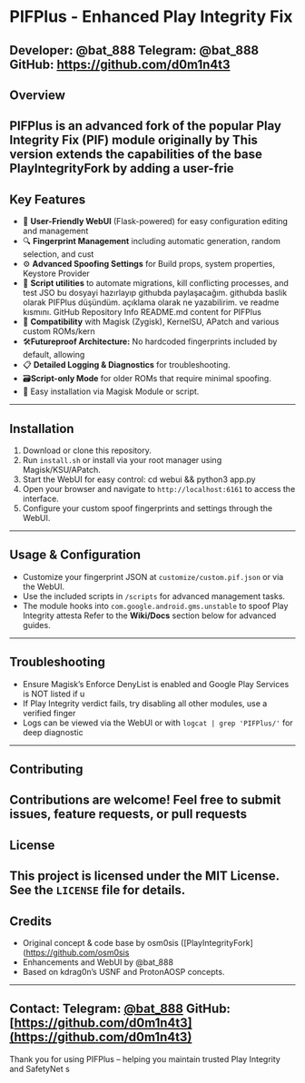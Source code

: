 # PIFPlus - Enhanced Play Integrity Fix
**Developer:** @bat_888
**Telegram:** @bat_888
**GitHub:** https://github.com/d0m1n4t3
---
## Overview
PIFPlus is an advanced fork of the popular Play Integrity Fix (PIF) module originally by
This version extends the capabilities of the base PlayIntegrityFork by adding a user-frie
---
## Key Features
- 🎨 **User-Friendly WebUI** (Flask-powered) for easy configuration editing and management
- 🔍 **Fingerprint Management** including automatic generation, random selection, and cust
- ⚙️ **Advanced Spoofing Settings** for Build props, system properties, Keystore Provider
- 🔄 **Script utilities** to automate migrations, kill conflicting processes, and test JSO
bu dosyayi hazırlayıp githubda paylaşacağım.
githubda baslik olarak PIFPlus düşündüm.
açıklama olarak ne yazabilirim. ve readme kısmını.
GitHub Repository Info
README.md content for PIFPlus
- 🔧 **Compatibility** with Magisk (Zygisk), KernelSU, APatch and various custom ROMs/kern
- 🛠️**Futureproof Architecture:** No hardcoded fingerprints included by default, allowing
- 📋 **Detailed Logging & Diagnostics** for troubleshooting.
- 🗃️**Script-only Mode** for older ROMs that require minimal spoofing.
- 🚀 Easy installation via Magisk Module or script.
---
## Installation
1. Download or clone this repository.
2. Run `install.sh` or install via your root manager using Magisk/KSU/APatch.
3. Start the WebUI for easy control:
cd webui && python3 app.py
4. Open your browser and navigate to `http://localhost:6161` to access the interface.
5. Configure your custom spoof fingerprints and settings through the WebUI.
---
## Usage & Configuration
- Customize your fingerprint JSON at `customize/custom.pif.json` or via the WebUI.
- Use the included scripts in `/scripts` for advanced management tasks.
- The module hooks into `com.google.android.gms.unstable` to spoof Play Integrity attesta
Refer to the **Wiki/Docs** section below for advanced guides.
---
## Troubleshooting
- Ensure Magisk’s Enforce DenyList is enabled and Google Play Services is NOT listed if u
- If Play Integrity verdict fails, try disabling all other modules, use a verified finger
- Logs can be viewed via the WebUI or with `logcat | grep 'PIFPlus/'` for deep diagnostic
---
## Contributing
Contributions are welcome! Feel free to submit issues, feature requests, or pull requests
---
## License
This project is licensed under the MIT License. See the `LICENSE` file for details.
---
## Credits
- Original concept & code base by osm0sis ([PlayIntegrityFork](https://github.com/osm0sis
- Enhancements and WebUI by @bat_888
- Based on kdrag0n’s USNF and ProtonAOSP concepts.
---
**Contact:**
Telegram: [@bat_888](https://t.me/bat_888)
GitHub: [https://github.com/d0m1n4t3](https://github.com/d0m1n4t3)
---
Thank you for using PIFPlus – helping you maintain trusted Play Integrity and SafetyNet s
